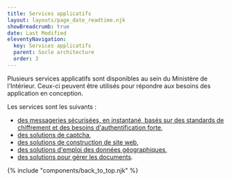 ```yaml
---
title: Services applicatifs
layout: layouts/page_date_readtime.njk
showBreadcrumb: true
date: Last Modified
eleventyNavigation:
  key: Services applicatifs
  parent: Socle architecture
  order: 3
---
```


Plusieurs services applicatifs sont disponibles au sein du Ministère de l'Intérieur. 
Ceux-ci peuvent être utilisés pour répondre aux besoins des application en conception. 

Les services sont les suivants : 
- [des messageries sécurisées, en instantané, basés sur des standards de chiffrement et des besoins d'authentification forte](../messagerie-securisee/),
- [des solutions de captcha](../solutions-captcha/),
- [des solutions de construction de site web](../construction-d-un-site-web/),
- [des solutions d'emploi des données géographiques](../emploi-donnees-geographiques/),
- [des solutions pour gérer les documents](../gestion-documentaire/).
 

 

{% include "components/back_to_top.njk" %}